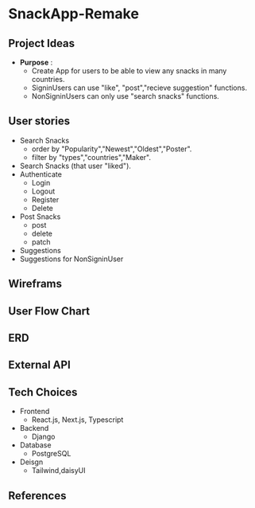 # SnackApp-Remake

## Project Ideas
- **Purpose** :
  - Create App for users to be able to view any snacks in many countries.
  - SigninUsers can use "like", "post","recieve suggestion" functions.
  - NonSigninUsers can only use "search snacks" functions.
 
## User stories
>
  - Search Snacks
    - order by "Popularity","Newest","Oldest","Poster".
    - filter by "types","countries","Maker".
  - Search Snacks (that user "liked").
  - Authenticate
    - Login
    - Logout
    - Register
    - Delete
  - Post Snacks
    - post
    - delete
    - patch
  - Suggestions
  - Suggestions for NonSigninUser
  
## Wireframs
## User Flow Chart
## ERD
## External API
## Tech Choices
>
  - Frontend
    - React.js, Next.js, Typescript
  - Backend
    - Django
  - Database
    - PostgreSQL
  - Deisgn
    - Tailwind,daisyUI
## References
